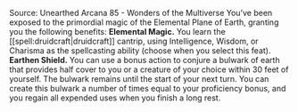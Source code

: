 Source: Unearthed Arcana 85 - Wonders of the Multiverse
You’ve been exposed to the primordial magic of the Elemental Plane of Earth, granting you the following benefits:
**Elemental Magic.** You learn the [[spell:druidcraft|druidcraft]] cantrip, using Intelligence, Wisdom, or Charisma as the spellcasting ability (choose when you select this feat).
**Earthen Shield.** You can use a bonus action to conjure a bulwark of earth that provides half cover to you or a creature of your choice within 30 feet of yourself. The bulwark remains until the start of your next turn. You can create this bulwark a number of times equal to your proficiency bonus, and you regain all expended uses when you finish a long rest.